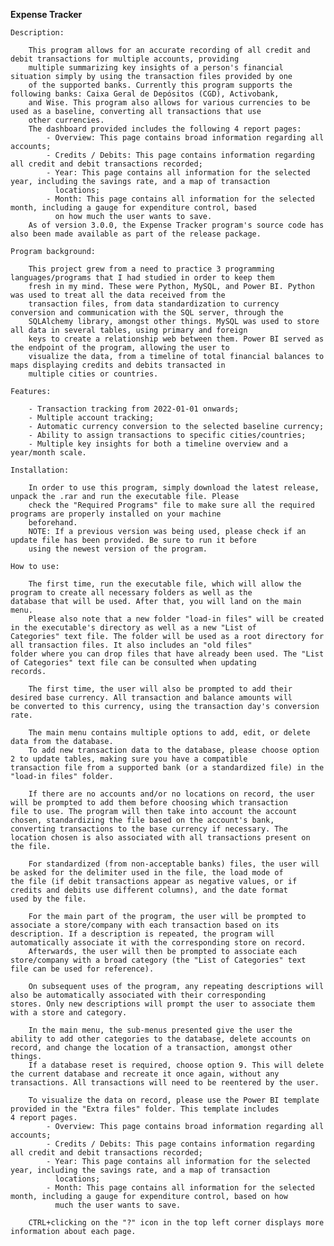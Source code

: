 **Expense Tracker**
~~~
Description:
    
    This program allows for an accurate recording of all credit and debit transactions for multiple accounts, providing
    multiple summarizing key insights of a person's financial situation simply by using the transaction files provided by one
    of the supported banks. Currently this program supports the following banks: Caixa Geral de Depósitos (CGD), Activobank,
    and Wise. This program also allows for various currencies to be used as a baseline, converting all transactions that use
    other currencies.
    The dashboard provided includes the following 4 report pages:
        - Overview: This page contains broad information regarding all accounts;
        - Credits / Debits: This page contains information regarding all credit and debit transactions recorded;
        - Year: This page contains all information for the selected year, including the savings rate, and a map of transaction
          locations;
        - Month: This page contains all information for the selected month, including a gauge for expenditure control, based
          on how much the user wants to save.
    As of version 3.0.0, the Expense Tracker program's source code has also been made available as part of the release package.
~~~
    Program background:
    
        This project grew from a need to practice 3 programming languages/programs that I had studied in order to keep them
        fresh in my mind. These were Python, MySQL, and Power BI. Python was used to treat all the data received from the
        transaction files, from data standardization to currency conversion and communication with the SQL server, through the
        SQLAlchemy library, amongst other things. MySQL was used to store all data in several tables, using primary and foreign
        keys to create a relationship web between them. Power BI served as the endpoint of the program, allowing the user to
        visualize the data, from a timeline of total financial balances to maps displaying credits and debits transacted in
        multiple cities or countries.
~~~
Features:
    
    - Transaction tracking from 2022-01-01 onwards;
    - Multiple account tracking;
    - Automatic currency conversion to the selected baseline currency;
    - Ability to assign transactions to specific cities/countries;
    - Multiple key insights for both a timeline overview and a year/month scale.
~~~
    Installation:
    
        In order to use this program, simply download the latest release, unpack the .rar and run the executable file. Please
        check the "Required Programs" file to make sure all the required programs are properly installed on your machine
        beforehand.
        NOTE: If a previous version was being used, please check if an update file has been provided. Be sure to run it before
        using the newest version of the program.
~~~
How to use:

    The first time, run the executable file, which will allow the program to create all necessary folders as well as the
database that will be used. After that, you will land on the main menu.
    Please also note that a new folder "load-in files" will be created in the executable's directory as well as a new "List of
Categories" text file. The folder will be used as a root directory for all transaction files. It also includes an "old files"
folder where you can drop files that have already been used. The "List of Categories" text file can be consulted when updating
records.

    The first time, the user will also be prompted to add their desired base currency. All transaction and balance amounts will
be converted to this currency, using the transaction day's conversion rate.

    The main menu contains multiple options to add, edit, or delete data from the database.
    To add new transaction data to the database, please choose option 2 to update tables, making sure you have a compatible
transaction file from a supported bank (or a standardized file) in the "load-in files" folder.

    If there are no accounts and/or no locations on record, the user will be prompted to add them before choosing which transaction
file to use. The program will then take into account the account chosen, standardizing the file based on the account's bank,
converting transactions to the base currency if necessary. The location chosen is also associated with all transactions present on
the file.

    For standardized (from non-acceptable banks) files, the user will be asked for the delimiter used in the file, the load mode of
the file (if debit transactions appear as negative values, or if credits and debits use different columns), and the date format
used by the file.

    For the main part of the program, the user will be prompted to associate a store/company with each transaction based on its
description. If a description is repeated, the program will automatically associate it with the corresponding store on record.
    Afterwards, the user will then be prompted to associate each store/company with a broad category (the "List of Categories" text
file can be used for reference).

    On subsequent uses of the program, any repeating descriptions will also be automatically associated with their corresponding
stores. Only new descriptions will prompt the user to associate them with a store and category.

    In the main menu, the sub-menus presented give the user the ability to add other categories to the database, delete accounts on
record, and change the location of a transaction, amongst other things.
    If a database reset is required, choose option 9. This will delete the current database and recreate it once again, without any
transactions. All transactions will need to be reentered by the user. 

    To visualize the data on record, please use the Power BI template provided in the "Extra files" folder. This template includes
4 report pages.
        - Overview: This page contains broad information regarding all accounts;
        - Credits / Debits: This page contains information regarding all credit and debit transactions recorded;
        - Year: This page contains all information for the selected year, including the savings rate, and a map of transaction
          locations;
        - Month: This page contains all information for the selected month, including a gauge for expenditure control, based on how
          much the user wants to save.
    
    CTRL+clicking on the "?" icon in the top left corner displays more information about each page.

